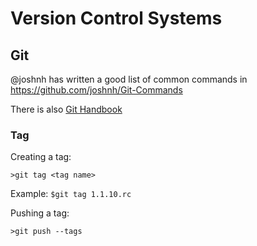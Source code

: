 # Version Control Systems
## Git
@joshnh has written a good list of common commands in https://github.com/joshnh/Git-Commands

There is also [Git Handbook](https://guides.github.com/introduction/git-handbook/)

### Tag
Creating a tag:

`>git tag <tag name>` 

Example: `$git tag 1.1.10.rc` 

Pushing a tag:

`>git push --tags`
